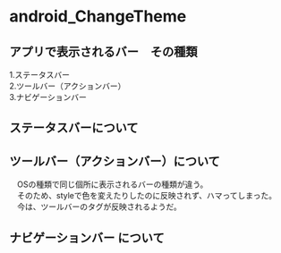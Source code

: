 # android_ChangeTheme

## アプリで表示されるバー　その種類  
1.ステータスバー  
2.ツールバー（アクションバー）  
3.ナビゲーションバー  

## ステータスバーについて

## ツールバー（アクションバー）について  
　OSの種類で同じ個所に表示されるバーの種類が違う。  
　そのため、styleで色を変えたりしたのに反映されず、ハマってしまった。  
　今は、ツールバーのタグが反映されるようだ。

## ナビゲーションバー について
